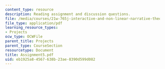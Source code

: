 ```yaml
---
content_type: resource
description: Reading assignment and discussion questions.
file: /media/courses/21w-765j-interactive-and-non-linear-narrative-theory-and-practice-spring-2004/eb1925a84567638b23ae8390d599d082_Assignment5.pdf
file_type: application/pdf
learning_resource_types:
- Projects
ocw_type: OCWFile
parent_title: Projects
parent_type: CourseSection
resourcetype: Document
title: Assignment5.pdf
uid: eb1925a8-4567-638b-23ae-8390d599d082
---
```

